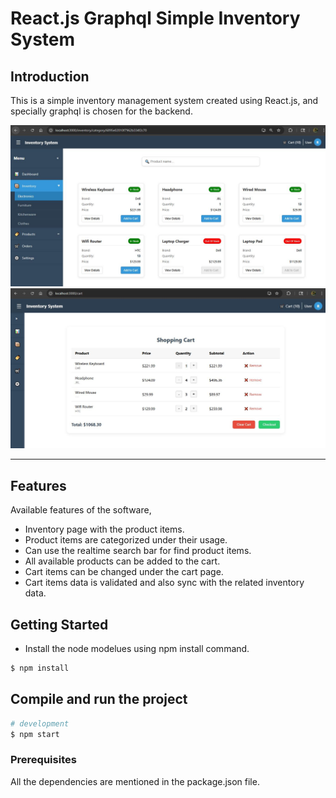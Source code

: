 # React.js Graphql Simple Inventory System

## Introduction

This is a simple inventory management system created using React.js, and specially graphql is chosen for the backend. 

![](./public/screen-inventory.jpg)
![](./public/screen-cart.jpg)
<hr>

## Features

Available features of the software,

- Inventory page with the product items.
- Product items are categorized under their usage.
- Can use the realtime search bar for find product items.
- All available products can be added to the cart.
- Cart items can be changed under the cart page.
- Cart items data is validated and also sync with the related inventory data.

## Getting Started

- Install the node modelues using npm install command.

```bash
$ npm install
```

## Compile and run the project

```bash
# development
$ npm start
```

### Prerequisites

All the dependencies are mentioned in the package.json file.
